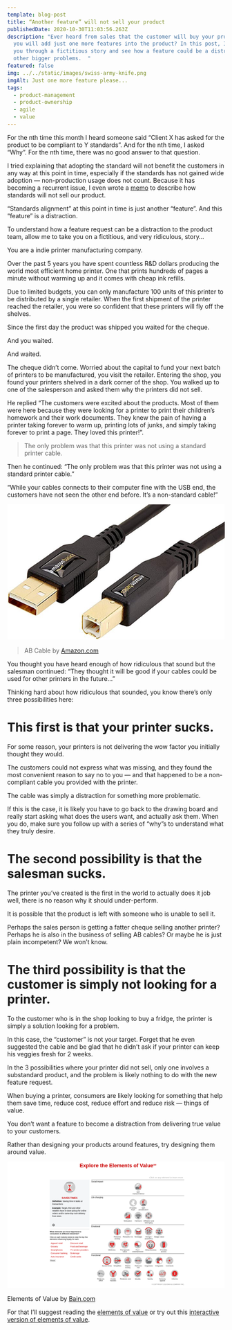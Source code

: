 ```yaml
---
template: blog-post
title: “Another feature” will not sell your product
publishedDate: 2020-10-30T11:03:56.263Z
description: "Ever heard from sales that the customer will buy your product if
  you will add just one more features into the product? In this post, I'll take
  you through a fictitious story and see how a feature could be a distraction to
  other bigger problems.  "
featured: false
img: ../../static/images/swiss-army-knife.png
imgAlt: Just one more feature please...
tags:
  - product-management
  - product-ownership
  - agile
  - value
---
```

For the nth time this month I heard someone said “Client X has asked for the product to be compliant to Y standards”. And for the nth time, I asked “Why”. For the nth time, there was no good answer to that question.

I tried explaining that adopting the standard will not benefit the customers in any way at this point in time, especially if the standards has not gained wide adoption — non-production usage does not count. Because it has becoming a recurrent issue, I even wrote a [memo](https://www.notion.so/What-s-in-W3C-Compatibility-67292e1483a3418a9d3f00014606cee0) to describe how standards will not sell our product.

“Standards alignment” at this point in time is just another “feature”. And this “feature” is a distraction.

To understand how a feature request can be a distraction to the product team, allow me to take you on a fictitious, and very ridiculous, story…

You are a indie printer manufacturing company.

Over the past 5 years you have spent countless R&D dollars producing the world most efficient home printer. One that prints hundreds of pages a minute without warming up and it comes with cheap ink refills.

Due to limited budgets, you can only manufacture 100 units of this printer to be distributed by a single retailer. When the first shipment of the printer reached the retailer, you were so confident that these printers will fly off the shelves.

Since the first day the product was shipped you waited for the cheque.

And you waited.

And waited.

The cheque didn’t come. Worried about the capital to fund your next batch of printers to be manufactured, you visit the retailer. Entering the shop, you found your printers shelved in a dark corner of the shop. You walked up to one of the salesperson and asked them why the printers did not sell.

He replied “The customers were excited about the products. Most of them were here because they were looking for a printer to print their children’s homework and their work documents. They knew the pain of having a printer taking forever to warm up, printing lots of junks, and simply taking forever to print a page. They loved this printer!”.

> The only problem was that this printer was not using a standard printer cable.

Then he continued: “The only problem was that this printer was not using a standard printer cable.”

“While your cables connects to their computer fine with the USB end, the customers have not seen the other end before. It’s a non-standard cable!”

![Standard printer cable](../../static/images/standard-printer-cable.png)

> AB Cable by [Amazon.com](https://www.amazon.com/AmazonBasics-USB-2-0-Cable-Male/dp/B00NH11KIK)

You thought you have heard enough of how ridiculous that sound but the salesman continued: “They thought it will be good if your cables could be used for other printers in the future…”

Thinking hard about how ridiculous that sounded, you know there’s only three possibilities here:

# This first is that your printer sucks.

For some reason, your printers is not delivering the wow factor you initially thought they would.

The customers could not express what was missing, and they found the most convenient reason to say no to you — and that happened to be a non-compliant cable you provided with the printer.

The cable was simply a distraction for something more problematic.

If this is the case, it is likely you have to go back to the drawing board and really start asking what does the users want, and actually ask them. When you do, make sure you follow up with a series of “why”s to understand what they truly desire.

# The second possibility is that the salesman sucks.

The printer you’ve created is the first in the world to actually does it job well, there is no reason why it should under-perform.

It is possible that the product is left with someone who is unable to sell it.

Perhaps the sales person is getting a fatter cheque selling another printer? Perhaps he is also in the business of selling AB cables? Or maybe he is just plain incompetent? We won’t know.

# The third possibility is that the customer is simply not looking for a printer.

To the customer who is in the shop looking to buy a fridge, the printer is simply a solution looking for a problem.

In this case, the “customer” is not your target. Forget that he even suggested the cable and be glad that he didn’t ask if your printer can keep his veggies fresh for 2 weeks.

In the 3 possibilities where your printer did not sell, only one involves a substandard product, and the problem is likely nothing to do with the new feature request.

When buying a printer, consumers are likely looking for something that help them save time, reduce cost, reduce effort and reduce risk — things of value.

You don’t want a feature to become a distraction from delivering true value to your customers.

Rather than designing your products around features, try designing them around value.

![Elements of value chart](../../static/images/elements-of-value.png)

Elements of Value by [Bain.com](https://media.bain.com/elements-of-value/)

For that I’ll suggest reading the [elements of value](https://hbr.org/2016/09/the-elements-of-value) or try out this [interactive version of elements of value](https://media.bain.com/elements-of-value/#).